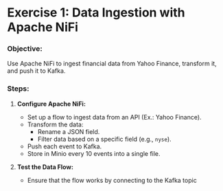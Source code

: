 # Exercise 1: Data Ingestion with Apache NiFi

### Objective:
Use Apache NiFi to ingest financial data from Yahoo Finance, transform it, and push it to Kafka.

### Steps:
1. **Configure Apache NiFi:**
    - Set up a flow to ingest data from an API (Ex.: Yahoo Finance).
    - Transform the data:
        - Rename a JSON field.
        - Filter data based on a specific field (e.g., `nyse`).
    - Push each event to Kafka.
    - Store in Minio every 10 events into a single file.

2. **Test the Data Flow:**
    - Ensure that the flow works by connecting to the Kafka topic

